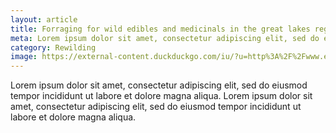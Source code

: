 ```yaml
---
layout: article
title: Forraging for wild edibles and medicinals in the great lakes region
meta: Lorem ipsum dolor sit amet, consectetur adipiscing elit, sed do eiusmod tempor incididunt ut labore et dolore magna aliqua.
category: Rewilding
image: https://external-content.duckduckgo.com/iu/?u=http%3A%2F%2Fwww.ediblemanhattan.com%2Fwp-content%2Fuploads%2Fspring-wild-edibles.jpg&f=1&nofb=1
---
```


Lorem ipsum dolor sit amet, consectetur adipiscing elit, sed do eiusmod tempor incididunt ut labore et dolore magna aliqua. Lorem ipsum dolor sit amet, consectetur adipiscing elit, sed do eiusmod tempor incididunt ut labore et dolore magna aliqua.